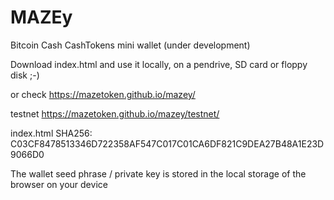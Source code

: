 # MAZEy

Bitcoin Cash CashTokens mini wallet (under development)

Download index.html and use it locally, on a pendrive, SD card or floppy disk ;-)

or check https://mazetoken.github.io/mazey/

testnet https://mazetoken.github.io/mazey/testnet/

index.html SHA256: C03CF8478513346D722358AF547C017C01CA6DF821C9DEA27B48A1E23D9066D0

The wallet seed phrase / private key is stored in the local storage of the browser on your device